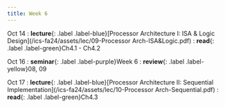 ```yaml
---
title: Week 6
---
```


Oct 14
: **lecture**{: .label .label-blue}[Processor Architecture I: ISA & Logic Design](/ics-fa24/assets/lec/09-Processor Arch-ISA&Logic.pdf)
  : **read**{: .label .label-green}Ch4.1 - Ch4.2

Oct 16
: **seminar**{: .label .label-purple}Week 6
  : **review**{: .label .label-yellow}08, 09

Oct 17
: **lecture**{: .label .label-blue}[Processor Architecture II: Sequential Implementation](/ics-fa24/assets/lec/10-Processor Arch-Sequential.pdf)
  : **read**{: .label .label-green}Ch4.3